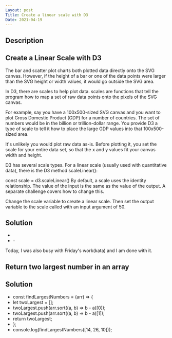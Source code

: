 ```yaml
---
Layout: post
Title: Create a linear scale with D3
Date: 2021-04-19
---
```


## Description

## Create a Linear Scale with D3

The bar and scatter plot charts both plotted data directly onto the SVG canvas. However, if the height of a bar or one of the data points were larger than the SVG height or width values, it would go outside the SVG area.

In D3, there are scales to help plot data. scales are functions that tell the program how to map a set of raw data points onto the pixels of the SVG canvas.

For example, say you have a 100x500-sized SVG canvas and you want to plot Gross Domestic Product (GDP) for a number of countries. The set of numbers would be in the billion or trillion-dollar range. You provide D3 a type of scale to tell it how to place the large GDP values into that 100x500-sized area.

It's unlikely you would plot raw data as-is. Before plotting it, you set the scale for your entire data set, so that the x and y values fit your canvas width and height.

D3 has several scale types. For a linear scale (usually used with quantitative data), there is the D3 method scaleLinear():

const scale = d3.scaleLinear()
By default, a scale uses the identity relationship. The value of the input is the same as the value of the output. A separate challenge covers how to change this.

Change the scale variable to create a linear scale. Then set the output variable to the scale called with an input argument of 50.

## Solution

- <body>
- <script>
- const scale = d3.scaleLinear();
- const output = scale(50);
- d3.select("body")
- .append("h2")
- .text(output);
- </script>
  -</body>

Today, I was also busy with Friday's work(kata) and I am done with it.

## Return two largest number in an array

## Solution

- const findLargestNumbers = (arr) => {
- let twoLargest = [];
- twoLargest.push(arr.sort((a, b) => b - a)[0]);
- twoLargest.push(arr.sort((a, b) => b - a)[1]);
- return twoLargest;
- };
- console.log(findLargestNumbers([14, 26, 10]));
